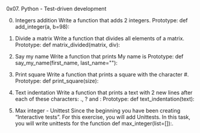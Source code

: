 0x07. Python - Test-driven development

0. Integers addition
Write a function that adds 2 integers.
Prototype: def add_integer(a, b=98):

1. Divide a matrix
Write a function that divides all elements of a matrix.
Prototype: def matrix_divided(matrix, div):

2. Say my name
Write a function that prints My name is <first name> <last name>
Prototype: def say_my_name(first_name, last_name=""):

3. Print square
Write a function that prints a square with the character #.
Prototype: def print_square(size):

4. Text indentation
Write a function that prints a text with 2 new lines after each of these characters: ., ? and :
Prototype: def text_indentation(text):

5. Max integer - Unittest
Since the beginning you have been creating “Interactive tests”. For this exercise, you will add Unittests.
In this task, you will write unittests for the function def max_integer(list=[]):.


